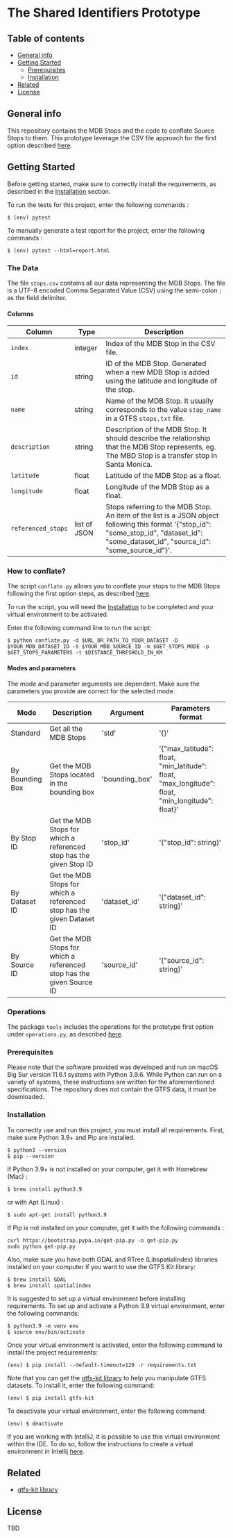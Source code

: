 # The Shared Identifiers Prototype

## Table of contents
* [General info](#general-info)
* [Getting Started](#getting-Started)
    *  [Prerequisites](#Prerequisites)
    *  [Installation](#Installation)
* [Related](#Related)
* [License](#License)

## General info
This repository contains the MDB Stops and the code to conflate Source Stops to them.
This prototype leverage the CSV file approach for the first option described [here](https://github.com/MobilityData/mobility-database-interface/issues/338#issuecomment-999188292).

## Getting Started

Before getting started, make sure to correctly install the requirements, as described in the [Installation](#Installation) section.

To run the tests for this project, enter the following commands :
```
$ (env) pytest
```

To manually generate a test report for the project, enter the following commands :
```
$ (env) pytest --html=report.html
```

### The Data

The file `stops.csv` contains all our data representing the MDB Stops. The file is a UTF-8 encoded Comma Separated Value (CSV) using the semi-colon `;` as the field delimiter.

#### Columns

| Column | Type | Description |
|--------|------|-------------|
| `index` | integer | Index of the MDB Stop in the CSV file. |
| `id` | string | ID of the MDB Stop. Generated when a new MDB Stop is added using the latitude and longitude of the stop. |
| `name` | string  | Name of the MDB Stop. It usually corresponds to the value `stop_name` in a GTFS `stops.txt` file. |
| `description` | string | Description of the MDB Stop. It should describe the relationship that the MDB Stop represents, eg. The MBD Stop is a transfer stop in Santa Monica.|
| `latitude` | float | Latitude of the MDB Stop as a float. |
| `longitude` | float | Longitude of the MDB Stop as a float. |
| `referenced_stops` | list of JSON | Stops referring to the MDB Stop. An item of the list is a JSON object following this format '{"stop_id": "some_stop_id", "dataset_id": "some_dataset_id", "source_id": "some_source_id"}'.|

### How to conflate?

The script `conflate.py` allows you to conflate your stops to the MDB Stops following the first option steps, as described [here](https://github.com/MobilityData/mobility-database-interface/issues/338#issuecomment-999188292).

To run the script, you will need the [Installation](#Installation) to be completed and your virtual environment to be activated.

Enter the following command line to run the script:
```
$ python conflate.py -d $URL_OR_PATH_TO_YOUR_DATASET -D $YOUR_MDB_DATASET_ID -S $YOUR_MDB_SOURCE_ID -m $GET_STOPS_MODE -p $GET_STOPS_PARAMETERS -t $DISTANCE_THRESHOLD_IN_KM
```

#### Modes and parameters

The mode and parameter arguments are dependent. Make sure the parameters you provide are correct for the selected mode.

| Mode | Description | Argument | Parameters format |
|------|------|------|------|
| Standard | Get all the MDB Stops | 'std' | '{}' |
| By Bounding Box | Get the MDB Stops located in the bounding box | 'bounding_box' | '{"max_latitude": float, "min_latitude": float, "max_longitude": float, "min_longitude": float}' |
| By Stop ID | Get the MDB Stops for which a referenced stop has the given Stop ID | 'stop_id' | '{"stop_id": string}' |
| By Dataset ID | Get the MDB Stops for which a referenced stop has the given Dataset ID | 'dataset_id' | '{"dataset_id": string}' |
| By Source ID | Get the MDB Stops for which a referenced stop has the given Source ID | 'source_id' | '{"source_id": string}' |

### Operations

The package `tools` includes the operations for the prototype first option under `operations.py`, as described [here](https://github.com/MobilityData/mobility-database-interface/issues/338#issuecomment-999188292).

### Prerequisites

Please note that the software provided was developed and run on macOS Big Sur version 11.6.1 systems with Python 3.9.6.
While Python can run on a variety of systems, these instructions are written for the aforementioned specifications.
The repository does not contain the GTFS data, it must be downloaded.

### Installation

To correctly use and run this project, you must install all requirements. First, make sure Python 3.9+ and Pip are installed.
```
$ python3 --version
$ pip --version
```

If Python 3.9+ is not installed on your computer, get it with Homebrew (Mac) :
```
$ brew install python3.9
```
or with Apt (Linux) :
```
$ sudo apt-get install python3.9
```

If Pip is not installed on your computer, get it with the following commands :
```
curl https://bootstrap.pypa.io/get-pip.py -o get-pip.py
sudo python get-pip.py
```

Also, make sure you have both GDAL and RTree (Libspatialindex) libraries installed on your computer if you want to use the GTFS Kit library:
```
$ brew install GDAL
$ brew install spatialindex
```

It is suggested to set up a virtual environment before installing requirements. To set up and activate a Python 3.9 virtual environment, enter the following commands:
```
$ python3.9 -m venv env
$ source env/bin/activate
```

Once your virtual environment is activated, enter the following command to install the project requirements:
```
(env) $ pip install --default-timeout=120 -r requirements.txt
```

Note that you can get the [gtfs-kit library](https://pypi.org/project/gtfs-kit/) to help you manipulate GTFS datasets. To install it, enter the following command:
```
(env) $ pip install gtfs-kit
```

To deactivate your virtual environment, enter the following command:
```
(env) $ deactivate
```

If you are working with IntelliJ, it is possible to use this virtual environment within the IDE. To do so, follow the instructions to create a virtual environment in Intellij [here](https://www.jetbrains.com/help/idea/creating-virtual-environment.html).

## Related

- [gtfs-kit library](https://pypi.org/project/gtfs-kit/)

## License

TBD